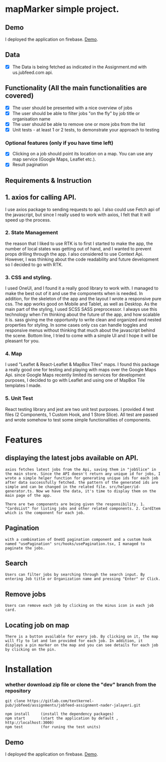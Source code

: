 # mapMarker simple project.
## Demo
I deployed the application on firebase. 
[Demo](http://textkernel-react-app.web.app/).
## Data

- [x] The Data is being fetched as indicated in the Assignment.md with us.jubfeed.com api.

## Functionality (All the main functionalities are covered)

- [x] The user should be presented with a nice overview of jobs
- [x] The user should be able to filter jobs "on the fly" by job title or organisation name
- [x] The user should be able to remove one or more jobs from the list
- [x] Unit tests - at least 1 or 2 tests, to demonstrate your approach to testing

### Optional features (only if you have time left)

- [x] Clicking on a job should point its location on a map. You can use any map service (Google Maps, Leaflet etc.).
- [x] Result pagination

## Requirements & Instruction

## 1. axios for calling API.

I use axios package to sending requests to api. I also could use Fetch api of the javascript, but since I really used to work with axios, I felt that It will speed up the process.

### 2. State Management

the reason that I liked to use RTK is to first I started to make the app, the number of local states was getting out of hand, and I wanted to prevent props drilling through the app. I also considered to use Context Api. However, I was thinking about the code readability and future development so I decided to go with RTK.

### 3. CSS and styling.

I used OneUI, and I found it a really good library to work with. I managed to make the best out of it and use the components when is needed. In addition, for the skeleton of the app and the layout I wrote a responsive pure css. The app works good on Mobile and Tablet, as well as Desktop.
As the main part of the styling, I used SCSS SASS preprocessor. I always use this technology when I'm thinking about the future of the app, and how scalable it is. sass giving me the opportunity to write clean and organized and nested properties for styling. In some cases only css can handle toggles and responsive menus without thinking that much about the javascript behind the scene. Bottom line, I tried to come with a simple UI and I hope it will be pleasant for you.

### 4. Map

I used "Leaflet & React-Leaflet & MapBox Tiles" maps. I found this package a really good one for testing and playing with maps over the Google Maps Api. since Google Maps recently limited its services for development purposes, I decided to go with Leaflet and using one of MapBox Tile templates I made.

### 5. Unit Test

React testing library and jest are two unit test purposes. I provided 4 test files (2 Components, 1 Custom Hook, and 1 Store Slice). All test are passed and wrote somehow to test some simple functionalities of components.

# Features

## displaying the latest jobs available on API.

    axios fetches latest jobs from the Api, saving them in "jobSlice" in the main store. Since the API doesn't return any unique id for jobs, I wrote a simple helper function for generating unique ids for each job after data successfully fetched. the pattern of the generated ids are simple and can be changed in the related file. src/helper/id-generator.ts. Now we have the data, it's time to display them on the main page of the app.

    There are two components are being given the responsibility. 1. "CardsList" for listing jobs and other related components. 2. CardItem which is the component for each job.

## Pagination

    with a combination of OneUI pagination component and a custom hook named "usePagination" src/hooks/usePagination.tsx, I managed to paginate the jobs.

## Search

    Users can filter jobs by searching through the search input. By entering Job title or Organization name and pressing "Enter" or Click.

## Remove jobs

    Users can remove each job by clicking on the minus icon in each job card.

## Locating job on map

    There is a button available for every job. By clicking on it, the map will fly to lat and lon provided for each job. In addition, it displays a pin marker on the map and you can see details for each job by clicking on the pin.

# Installation

### whether download zip file or clone the "dev" branch from the repository

```git
git clone https://gitlab.com/textkernel-pub/jobfeed/assignments/jobfeed-assignment-nader-jalayeri.git
```

```node
npm install     (install the dependency packages)
npm start       (start the application by default , http://localhost:3000)
npm test        (for runing the test units)
```

## Demo
I deployed the application on firebase. 
[Demo](http://textkernel-react-app.web.app/).


